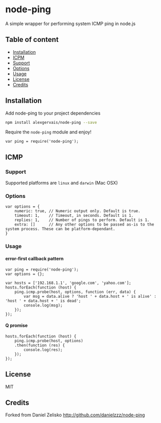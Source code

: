 # node-ping

A simple wrapper for performing system ICMP ping in node.js

## Table of content

* [Installation](#installation)
* [ICPM](#icmp)
 * [Support](#support)
 * [Options](#options)
 * [Usage](#usage)
* [License](#license)
* [Credits](#credits)

## Installation

Add node-ping to your project dependencies
```bash
npm install alexgervais/node-ping --save
```

Require the `node-ping` module and enjoy!
```node
var ping = require('node-ping');
```

## ICMP

### Support

Supported platforms are `linux` and `darwin` (Mac OSX)

### Options

```node
var options = {
    numeric: true, // Numeric output only. Default is true.
    timeout: 1,    // Timeout, in seconds. Default is 1.
    replies: 1,    // Number of pings to perform. Default is 1.
    extra: []      // Any other options to be passed as-is to the system process. These can be platform-dependant.
}
```

### Usage

#### error-first callback pattern

```node
var ping = require('node-ping');
var options = {};

var hosts = ['192.168.1.1', 'google.com', 'yahoo.com'];
hosts.forEach(function (host) {
    ping.icmp.probe(host, options, function (err, data) {
        var msg = data.alive ? 'host ' + data.host + ' is alive' : 'host ' + data.host + ' is dead';
        console.log(msg);
    });
});
```

#### Q promise

```node
hosts.forEach(function (host) {
    ping.icmp.probe(host, options)
    .then(function (res) {
        console.log(res);
    });
});
```

## License

MIT

## Credits

Forked from Daniel Zelisko http://github.com/danielzzz/node-ping
